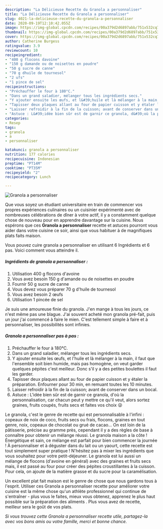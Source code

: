 ```yaml
---
description: "La Délicieuse Recette du Granola a personnaliser"
title: "La Délicieuse Recette du Granola a personnaliser"
slug: 4021-la-delicieuse-recette-du-granola-a-personnaliser
date: 2020-09-19T12:10:42.055Z
image: https://img-global.cpcdn.com/recipes/00a379d2d6897abb/751x532cq70/granola-a-personnaliser-photo-principale-de-la-recette.jpg
thumbnail: https://img-global.cpcdn.com/recipes/00a379d2d6897abb/751x532cq70/granola-a-personnaliser-photo-principale-de-la-recette.jpg
cover: https://img-global.cpcdn.com/recipes/00a379d2d6897abb/751x532cq70/granola-a-personnaliser-photo-principale-de-la-recette.jpg
author: Catherine Burgess
ratingvalue: 3.9
reviewcount: 10
recipeingredient:
- "400 g flocons davoine"
- "150 g damande ou de noisettes en poudre"
- "50 g sucre de canne"
- "70 g dhuile de tournesol"
- "2 ufs"
- "1 pince de sel"
recipeinstructions:
- "Préchauffer le four à 180°C."
- "Dans un grand saladier, mélanger tous les ingrédients secs."
- "Y ajouter ensuite les œufs, et l&#39;huile et là mélanger à la main, il faut que l&#39;ensemble soit bien humide, mais pas homogène, on veut garder quelques pépites c&#39;est meilleur. Donc s&#39;il y a des petites boulettes il faut les garder."
- "Tapisser deux plaques allant au four de papier cuisson et y étaler la préparation. Enfourner pour 30 min, en remuant toutes les 10 minutes."
- "Laisser refroidir à la fin de la cuisson; avant de conserver dans un bocal."
- "Astuce : L&#39;idée bien sûr est de garnir ce granola, d&#39;où la personnalisation, car chacun peut y mettre ce qu&#39;il veut, alors sortez graines, fruits coupés, fruits secs et faites vos choix 😜"
categories:
- Resep
tags:
- granola
- a
- personnaliser

katakunci: granola a personnaliser 
nutrition: 177 calories
recipecuisine: Indonesian
preptime: "PT14M"
cooktime: "PT35M"
recipeyield: "2"
recipecategory: Lunch

---
```



![Granola a personnaliser](https://img-global.cpcdn.com/recipes/00a379d2d6897abb/751x532cq70/granola-a-personnaliser-photo-principale-de-la-recette.jpg)

Que vous soyez un étudiant universitaire en train de commencer vos propres expériences culinaires ou un cuisinier expérimenté avec de nombreuses célébrations de dîner à votre actif, il y a constamment quelque chose de nouveau pour en apprendre davantage sur la cuisine. Nous espérons que ces <strong> Granola a personnaliser </strong> recette et astuces pourront vous aider dans votre cuisine ce soir, ainsi que vous habituer à de magnifiques plats faits maison.

<!--inarticleads1-->

Vous pouvez cuire granola a personnaliser en utilisant 6 Ingrédients et 6 pas. Voici comment vous atteindre il.

##### Ingrédients de granola a personnaliser :

1. Utilisation 400 g flocons d&#39;avoine
1. Vous avez besoin 150 g d&#39;amande ou de noisettes en poudre
1. Fournir 50 g sucre de canne
1. Vous devez vous préparer 70 g d&#39;huile de tournesol
1. Vous avez besoin 2 œufs
1. Utilisation 1 pincée de sel


Je suis une amoureuse finie du granola. J&#39;en mange à tous les jours, ce n&#39;est même pas une blague. J&#39;ai souvent acheté mon granola pré-fait, puis un jour j&#39;ai commencé à faire le mien. C&#39;est tellement simple à faire et à personnaliser, les possibilités sont infinies. 

<!--inarticleads2-->

##### Granola a personnaliser pas à pas :

1. Préchauffer le four à 180°C.
1. Dans un grand saladier, mélanger tous les ingrédients secs.
1. Y ajouter ensuite les œufs, et l&#39;huile et là mélanger à la main, il faut que l&#39;ensemble soit bien humide, mais pas homogène, on veut garder quelques pépites c&#39;est meilleur. Donc s&#39;il y a des petites boulettes il faut les garder.
1. Tapisser deux plaques allant au four de papier cuisson et y étaler la préparation. Enfourner pour 30 min, en remuant toutes les 10 minutes.
1. Laisser refroidir à la fin de la cuisson; avant de conserver dans un bocal.
1. Astuce : L&#39;idée bien sûr est de garnir ce granola, d&#39;où la personnalisation, car chacun peut y mettre ce qu&#39;il veut, alors sortez graines, fruits coupés, fruits secs et faites vos choix 😜


Le granola, c&#39;est le genre de recette qui est personnalisable à l&#39;infini : copeaux de noix de coco, fruits secs ou frais, flocons, graines en tout genre, noix, copeaux de chocolat ou grué de cacao… On est loin de la pâtisserie, précise au gramme près, cependant il y a des règles de base à connaître pour obtenir un mélange réussi. Le granola maison a la côte ! Énergétique et sain, ce mélange est parfait pour bien commencer la journée ! À personnaliser et à déguster dans du lait ou un yaourt, cette recette est tout simplement super pratique ! N&#39;hésitez pas à mixer les ingrédients que vous souhaitez pour votre petit-déjeuner. Le granola est lui aussi un mélange de flocons (d&#39;avoine en général) avec des graines et fruits secs mais, il est passé au four pour créer des pépites croustillantes à la cuisson. Pour cela, on ajoute de la matière grasse et du sucre pour la caramélisation. 

<!--inarticleads1-->

<p>
Un excellent plat fait maison est le genre de chose que nous gardons tous à l'esprit. Utiliser ces Granola a personnaliser recette pour améliorer votre cuisine est la même chose qu'un athlète professionnel qui continue de s'entraîner - plus vous le faites, mieux vous obtenez, apprenez le plus haut possible sur la préparation des aliments . Plus vous avez de recette, meilleur sera le goût de vos plats.
</p>

<p>
<i>Si vous trouvez cette Granola a personnaliser recette utile, partagez-la avec vos bons amis ou votre famille, merci et bonne chance.</i>
</p>
